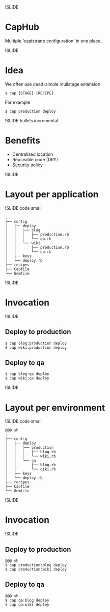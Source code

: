 !SLIDE 
# CapHub

Multiple 'capistrano configuration' in one place.


!SLIDE 
# Idea

We often use dead-simple mulistage extension

    $ cap [STAGE] [RECIPE]

For example

    $ cap production deploy

!SLIDE bullets incremental
# Benefits

* Centralized location
* Reuseable code (DRY)
* Security policy

!SLIDE
# Layout per application

!SLIDE code small

    .
    ├── config
    │   ├── deploy
    │   │   ├── blog
    │   │   │   ├── production.rb
    │   │   │   └── qa.rb
    │   │   └── wiki
    │   │       ├── production.rb
    │   │       └── qa.rb
    │   ├── keys
    │   └── deploy.rb
    ├── recipes
    ├── Capfile
    └── Gemfile

!SLIDE
# Invocation

!SLIDE

## Deploy to production

    $ cap blog:production deploy
    $ cap wiki:production deploy

## Deploy to qa

    $ cap blog:qa deploy
    $ cap wiki:qa deploy

!SLIDE
# Layout per environment

!SLIDE code small

    @@@ sh
    .
    ├── config
    │   ├── deploy
    │   │   ├── production
    │   │   │   ├── blog.rb
    │   │   │   └── wiki.rb
    │   │   └── qa
    │   │       ├── blog.rb
    │   │       └── qiki.rb
    │   ├── keys
    │   └── deploy.rb
    ├── recipes
    ├── Capfile
    └── Gemfile

!SLIDE
# Invocation

!SLIDE

## Deploy to production

    @@@ sh
    $ cap production:blog deploy
    $ cap production:wiki deploy

## Deploy to qa

    @@@ sh
    $ cap qa:blog deploy
    $ cap qa:wiki deploy

